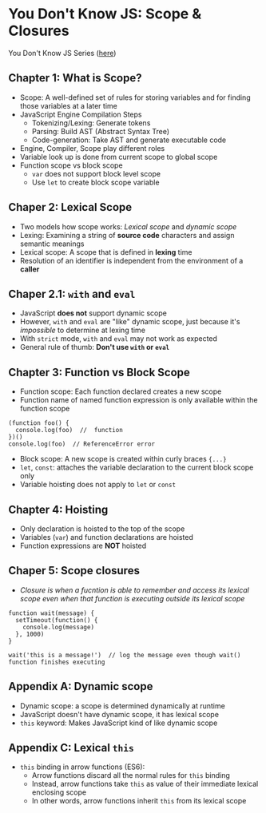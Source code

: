 # You Don't Know JS: Scope & Closures
You Don't Know JS Series ([here](https://github.com/getify/You-Dont-Know-JS))

## Chapter 1: What is Scope?
* Scope: A well-defined set of rules for storing variables and for finding those variables at a later time
* JavaScript Engine Compilation Steps
  * Tokenizing/Lexing: Generate tokens
  * Parsing: Build AST (Abstract Syntax Tree)
  * Code-generation: Take AST and generate executable code
* Engine, Compiler, Scope play different roles
* Variable look up is done from current scope to global scope
* Function scope vs block scope
  * `var` does not support block level scope
  * Use `let` to create block scope variable

## Chaper 2: Lexical Scope
* Two models how scope works: _Lexical scope_ and _dynamic scope_
* Lexing: Examining a string of **source code** characters and assign semantic meanings
* Lexical scope: A scope that is defined in **lexing** time
* Resolution of an identifier is independent from the environment of a **caller**

## Chaper 2.1: `with` and `eval`
* JavaScript **does not** support dynamic scope
* However, `with` and `eval` are "like" dynamic scope, just because it's _impossible_ to determine at lexing time
* With `strict` mode, `with` and `eval` may not work as expected
* General rule of thumb: **Don't use `with` or `eval`**

## Chapter 3: Function vs Block Scope
* Function scope: Each function declared creates a new scope
* Function name of named function expression is only available within the function scope
```
(function foo() {
  console.log(foo)  //  function
})()
console.log(foo)  // ReferenceError error
```
* Block scope: A new scope is created within curly braces `{...}`
* `let`, `const`: attaches the variable declaration to the current block scope only
* Variable hoisting does not apply to `let` or `const`

## Chapter 4: Hoisting
* Only declaration is hoisted to the top of the scope
* Variables (`var`) and function declarations are hoisted
* Function expressions are **NOT** hoisted

## Chaper 5: Scope closures
* _Closure is when a fucntion is able to remember and access its lexical scope even when that function is executing outside its lexical scope_
```
function wait(message) {
  setTimeout(function() {
    console.log(message)
  }, 1000)
}

wait('this is a message!')  // log the message even though wait() function finishes executing
```

## Appendix A: Dynamic scope
* Dynamic scope: a scope is determined dynamically at runtime
* JavaScript doesn't have dynamic scope, it has lexical scope
* `this` keyword: Makes JavaScript kind of like dynamic scope

## Appendix C: Lexical `this`
* `this` binding in arrow functions (ES6):
  * Arrow functions discard all the normal rules for `this` binding
  * Instead, arrow functions take `this` as value of their immediate lexical enclosing scope
  * In other words, arrow functions inherit `this` from its lexical scope
